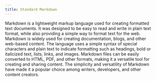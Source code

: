 ```yaml
---
title: Standard Markdown
---
```


Markdown is a lightweight markup language used for creating formatted text documents. It was designed to be easy to read and write in plain text format, while also providing a simple way to format text for the web. Markdown is widely used for creating documentation, blogs, and other web-based content. The language uses a simple syntax of special characters and plain text to indicate formatting such as headings, bold or italicized text, lists, links, and images. Markdown files can be easily converted to HTML, PDF, and other formats, making it a versatile tool for creating and sharing content. The simplicity and versatility of Markdown have made it a popular choice among writers, developers, and other content creators.

<!--more-->
